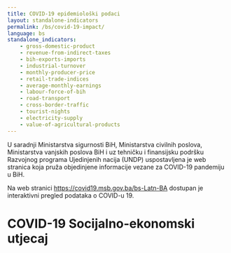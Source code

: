 ```yaml
---
title: COVID-19 epidemiološki podaci
layout: standalone-indicators
permalink: /bs/covid-19-impact/
language: bs
standalone_indicators:
    - gross-domestic-product
    - revenue-from-indirect-taxes
    - bih-exports-imports
    - industrial-turnover
    - monthly-producer-price
    - retail-trade-indices
    - average-monthly-earnings
    - labour-force-of-bih
    - road-transport
    - cross-border-traffic
    - tourist-nights
    - electricity-supply
    - value-of-agricultural-products
---
```

U saradnji Ministarstva sigurnosti BiH, Ministarstva civilnih poslova, Ministarstva
vanjskih poslova BiH i uz tehničku i finansijsku podršku Razvojnog programa
Ujedinjenih nacija (UNDP) uspostavljena je web stranica koja pruža objedinjene
informacije vezane za COVID-19 pandemiju u BiH.

Na web stranici <https://covid19.msb.gov.ba/bs-Latn-BA> dostupan je interaktivni
pregled podataka o COVID-u 19.

# COVID-19 Socijalno-ekonomski utjecaj
